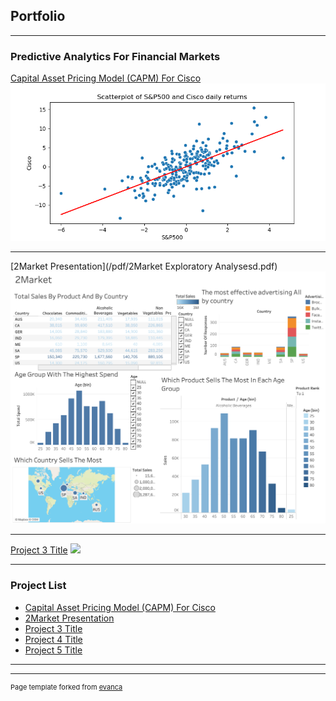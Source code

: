 ## Portfolio

---

### Predictive Analytics For Financial Markets 

[Capital Asset Pricing Model (CAPM) For Cisco](/sample_page)
<img src="images/Scatterplot of S&P500 and Cisco daily returns.png"/>

---
[2Market Presentation](/pdf/2Market Exploratory Analysesd.pdf)
<img src="images/2Market1.png"/>

---
[Project 3 Title](http://example.com/)
<img src="images/dummy_thumbnail.jpg?raw=true"/>

---

### Project List

- [Capital Asset Pricing Model (CAPM) For Cisco](https://meneabe.github.io/sample_page/)
- [2Market Presentation](https://meneabe.github.io/pdf/2Market%20Exploratory%20Analyses.pdf/)
- [Project 3 Title](http://example.com/)
- [Project 4 Title](http://example.com/)
- [Project 5 Title](http://example.com/)

---




---
<p style="font-size:11px">Page template forked from <a href="https://github.com/evanca/quick-portfolio">evanca</a></p>
<!-- Remove above link if you don't want to attibute -->
